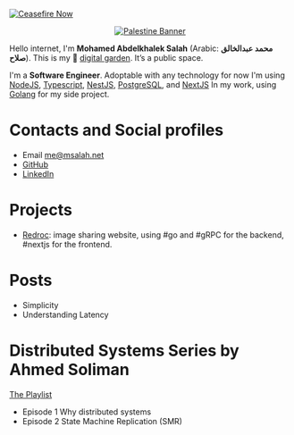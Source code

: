 [![Ceasefire Now](https://badge.techforpalestine.org/default)](https://techforpalestine.org/learn-more)

<p align="center">
  <a href="https://techforpalestine.org">
    <img alt="Palestine Banner" src="https://i.imgur.com/4mur9FP.jpg">
  </a>
</p>

Hello internet, I'm **Mohamed Abdelkhalek Salah** (Arabic: **محمد عبدالخالق صلاح**). This is my :house_with_garden: [digital garden](https://github.com/MaggieAppleton/digital-gardeners). It’s a public space.

I'm a **Software Engineer**. Adoptable with any technology for now I'm using [NodeJS](https://nodejs.org/), [Typescript](https://www.typescriptlang.org/), [NestJS](https://nestjs.com/), [PostgreSQL](https://www.postgresql.org/), and [NextJS](https://nextjs.org/) In my work, using [Golang](https://go.dev/) for my side project.

# Contacts and Social profiles

* Email [me@msalah.net](mailto:me@msalah.net)
* [GitHub](https://www.github.com/m4salah)
* [LinkedIn](https://www.linkedin.com/in/mohamed-a-salah)

# Projects

* [Redroc](https://redroc.xyz): image sharing website, using #go and #gRPC for the backend, #nextjs for the frontend.

# Posts

* Simplicity
* Understanding Latency

# Distributed Systems Series by Ahmed Soliman
[The Playlist](https://www.youtube.com/playlist?list=PLald6EODoOJW3alE1oPAkGF0bHZkPIeTK)
- Episode 1 Why distributed systems
- Episode 2 State Machine Replication (SMR)
